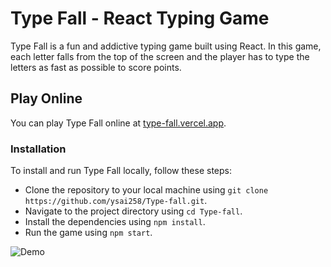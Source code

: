 # Type Fall - React Typing Game
 Type Fall is a fun and addictive typing game built using React. In this game, each letter falls from the top of the screen and the player has to type the letters as fast as possible to score points.

## Play Online

  You can play Type Fall online at [type-fall.vercel.app](https://type-fall.vercel.app/).

### Installation

To install and run Type Fall locally, follow these steps:

- Clone the repository to your local machine using `git clone https://github.com/ysai258/Type-fall.git`.
- Navigate to the project directory using `cd Type-fall`.
- Install the dependencies using `npm install`.
- Run the game using `npm start`.

![Demo](https://user-images.githubusercontent.com/48080730/223452392-b4709ba6-1829-422f-ba50-6d01df07b6b4.gif)
